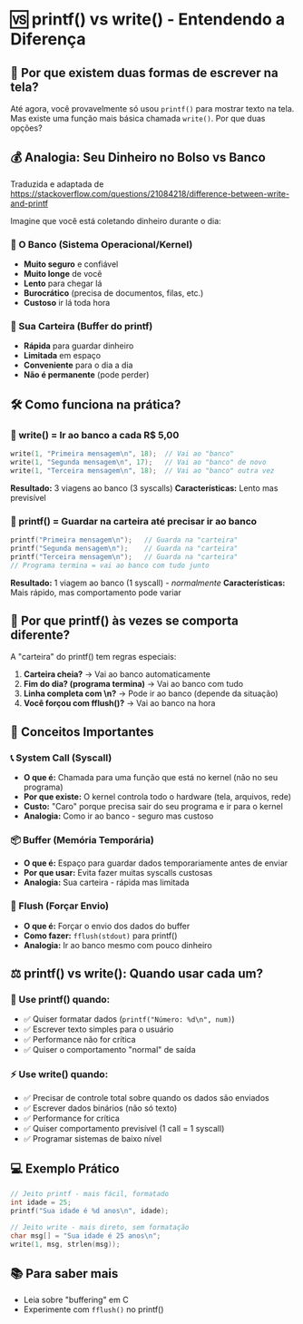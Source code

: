 # 🆚 printf() vs write() - Entendendo a Diferença

## 🤔 Por que existem duas formas de escrever na tela?

Até agora, você provavelmente só usou `printf()` para mostrar texto na tela. Mas existe uma função mais básica chamada `write()`. Por que duas opções?

## 💰 Analogia: Seu Dinheiro no Bolso vs Banco
Traduzida e adaptada de https://stackoverflow.com/questions/21084218/difference-between-write-and-printf

Imagine que você está coletando dinheiro durante o dia:

### 🏦 O Banco (Sistema Operacional/Kernel)
- **Muito seguro** e confiável
- **Muito longe** de você
- **Lento** para chegar lá
- **Burocrático** (precisa de documentos, filas, etc.)
- **Custoso** ir lá toda hora

### 👛 Sua Carteira (Buffer do printf)
- **Rápida** para guardar dinheiro
- **Limitada** em espaço
- **Conveniente** para o dia a dia
- **Não é permanente** (pode perder)

## 🛠️ Como funciona na prática?

### 🚶 write() = Ir ao banco a cada R$ 5,00
```c
write(1, "Primeira mensagem\n", 18);  // Vai ao "banco"
write(1, "Segunda mensagem\n", 17);   // Vai ao "banco" de novo
write(1, "Terceira mensagem\n", 18);  // Vai ao "banco" outra vez
```

**Resultado:** 3 viagens ao banco (3 syscalls)
**Características:** Lento mas previsível

### 🎪 printf() = Guardar na carteira até precisar ir ao banco
```c
printf("Primeira mensagem\n");   // Guarda na "carteira"
printf("Segunda mensagem\n");    // Guarda na "carteira"  
printf("Terceira mensagem\n");   // Guarda na "carteira"
// Programa termina = vai ao banco com tudo junto
```

**Resultado:** 1 viagem ao banco (1 syscall) - *normalmente*
**Características:** Mais rápido, mas comportamento pode variar

## 🎲 Por que printf() às vezes se comporta diferente?

A "carteira" do printf() tem regras especiais:

1. **Carteira cheia?** → Vai ao banco automaticamente
2. **Fim do dia? (programa termina)** → Vai ao banco com tudo
3. **Linha completa com \n?** → Pode ir ao banco (depende da situação)
4. **Você forçou com fflush()?** → Vai ao banco na hora

## 📖 Conceitos Importantes

### 📞 System Call (Syscall)
- **O que é:** Chamada para uma função que está no kernel (não no seu programa)
- **Por que existe:** O kernel controla todo o hardware (tela, arquivos, rede)
- **Custo:** "Caro" porque precisa sair do seu programa e ir para o kernel
- **Analogia:** Como ir ao banco - seguro mas custoso

### 📦 Buffer (Memória Temporária)
- **O que é:** Espaço para guardar dados temporariamente antes de enviar
- **Por que usar:** Evita fazer muitas syscalls custosas
- **Analogia:** Sua carteira - rápida mas limitada

### 🚚 Flush (Forçar Envio)
- **O que é:** Forçar o envio dos dados do buffer
- **Como fazer:** `fflush(stdout)` para printf()
- **Analogia:** Ir ao banco mesmo com pouco dinheiro

## ⚖️ printf() vs write(): Quando usar cada um?

### 🌟 Use printf() quando:
- ✅ Quiser formatar dados (`printf("Número: %d\n", num)`)
- ✅ Escrever texto simples para o usuário
- ✅ Performance não for crítica
- ✅ Quiser o comportamento "normal" de saída

### ⚡ Use write() quando:
- ✅ Precisar de controle total sobre quando os dados são enviados
- ✅ Escrever dados binários (não só texto)
- ✅ Performance for crítica
- ✅ Quiser comportamento previsível (1 call = 1 syscall)
- ✅ Programar sistemas de baixo nível

## 💻 Exemplo Prático

```c
// Jeito printf - mais fácil, formatado
int idade = 25;
printf("Sua idade é %d anos\n", idade);

// Jeito write - mais direto, sem formatação
char msg[] = "Sua idade é 25 anos\n";
write(1, msg, strlen(msg));
```

## 📚 Para saber mais
- Leia sobre "buffering" em C
- Experimente com `fflush()` no printf()

